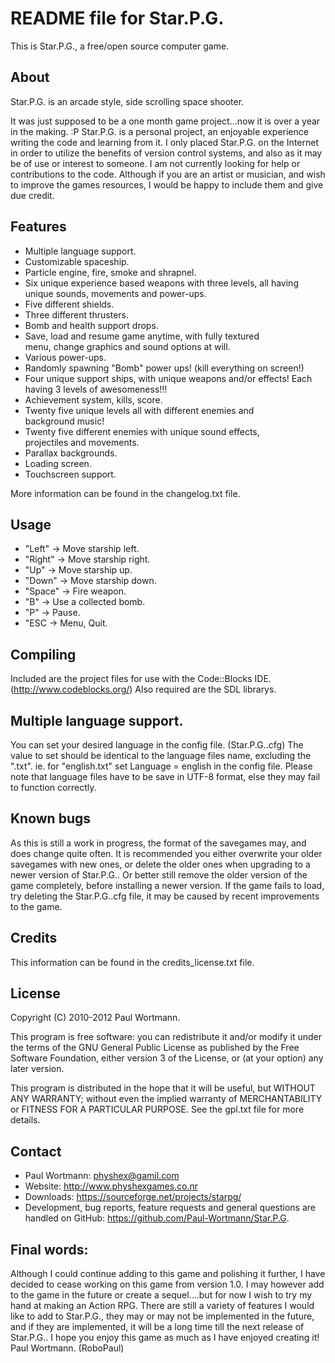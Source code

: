 README file for Star.P.G.
=============================

This is Star.P.G., a free/open source computer game.

About
-----
Star.P.G. is an arcade style, side scrolling space shooter.

It was just supposed to be a one month game project...now it is over a year in the making. :P
Star.P.G. is a personal project,  an enjoyable experience writing the code and learning from it.
I only placed Star.P.G. on the Internet in order to utilize the benefits of version control systems, and also as it may be of use or interest to someone.
I am not currently looking for help or contributions to the code. 
Although if you are an artist or musician, and wish to improve the games resources, I would be happy to include them and give due credit.

Features
--------
- Multiple language support.
- Customizable spaceship.
- Particle engine, fire, smoke and shrapnel.
- Six unique experience based weapons with three levels, all
  having unique sounds, movements and power-ups.
- Five different shields.
- Three different thrusters.
- Bomb and health support drops.
- Save, load and resume game anytime, with fully textured    
  menu, change graphics and sound options at will.
- Various power-ups.
- Randomly spawning "Bomb"  power ups! (kill everything on screen!)
- Four unique support ships, with unique weapons and/or effects!
   Each having 3 levels of awesomeness!!!
- Achievement system, kills, score.
- Twenty five unique levels all with different enemies and      
   background music!
- Twenty five different enemies with unique sound effects,    
  projectiles and movements.
- Parallax backgrounds.
- Loading screen.
- Touchscreen support.

More information can be found in the changelog.txt file.

Usage
-----
- "Left"    ->    Move starship left.
- "Right"   ->    Move starship right.
- "Up"      ->    Move starship up.
- "Down"    ->    Move starship down.
- "Space"   ->    Fire weapon.
- "B"       ->    Use a collected bomb.
- "P"       ->    Pause.
- "ESC      ->    Menu, Quit.

Compiling
---------
Included are the project files for use with the Code::Blocks IDE. (http://www.codeblocks.org/)
Also required are the SDL librarys.

Multiple language support.
---------------------
You can set your desired language in the config file. (Star.P.G..cfg)
The value to set should be identical to the language files name, excluding the ".txt". 
ie. for "english.txt" set Language = english in the config file.
Please note that language files have to be save in UTF-8 format, else they may fail to function correctly.

Known bugs
----------
As this is still a work in progress, the format of the savegames may, and does change quite often.
It is recommended you either overwrite your older savegames with new ones, or delete the older ones when upgrading to a newer version of Star.P.G..
Or better still remove the older version of the game completely, before installing a newer version.
If the game fails to load, try deleting the Star.P.G..cfg file, it may be caused by recent improvements to the game.

Credits
-------
This information can be found in the credits_license.txt file.

License
-------
Copyright (C) 2010-2012 Paul Wortmann.

This program is free software: you can redistribute it and/or modify it under
the terms of the GNU General Public License as published by the Free Software
Foundation, either version 3 of the License, or (at your option) any later
version. 

This program is distributed in the hope that it will be useful, but WITHOUT ANY
WARRANTY; without even the implied warranty of MERCHANTABILITY or FITNESS FOR A
PARTICULAR PURPOSE.  See the gpl.txt file for more details. 

Contact
-------
- Paul Wortmann: physhex@gamil.com
- Website: http://www.physhexgames.co.nr
- Downloads: https://sourceforge.net/projects/starpg/
- Development, bug reports, feature requests and general questions are handled on GitHub: https://github.com/Paul-Wortmann/Star.P.G.

Final words:
---------
Although I could continue adding to this game and polishing it further, I have decided to cease working on this game from version 1.0. I may however add to the game in the future or create a sequel....but for now I wish to try my hand at making an Action RPG.
There are still a variety of features I would like to add to Star.P.G., they may or may not be implemented in the future, and if they are implemented, it will be a long time till the next release of Star.P.G..
I hope you enjoy this game as much as I have enjoyed creating it!
Paul Wortmann. (RoboPaul)
